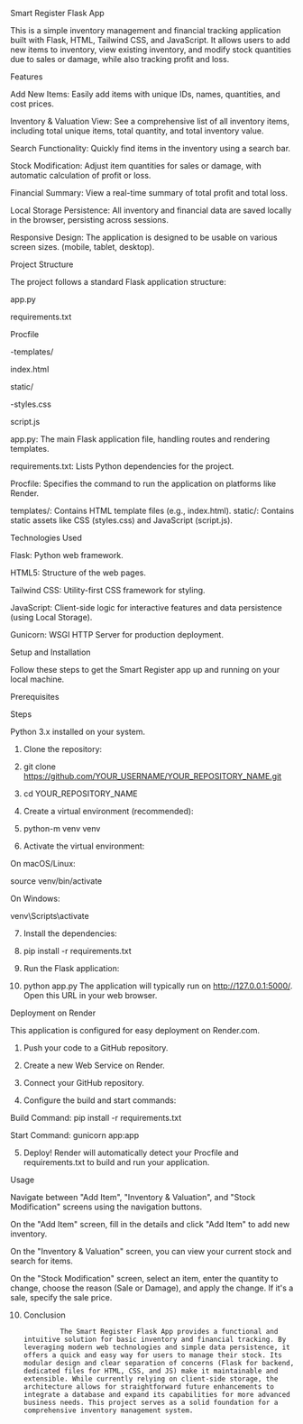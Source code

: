 Smart Register Flask App

This is a simple inventory management and financial tracking application built with Flask, HTML, Tailwind CSS, and JavaScript. It allows users to add new items to inventory, view existing inventory, and modify stock quantities due to sales or damage, while also tracking profit and loss.

Features

Add New Items: Easily add items with unique IDs, names, quantities, and cost prices.

Inventory & Valuation View: See a comprehensive list of all inventory items, including total unique items, total quantity, and total inventory value.

Search Functionality: Quickly find items in the inventory using a search bar.

Stock Modification: Adjust item quantities for sales or damage, with automatic calculation of profit or loss.

Financial Summary: View a real-time summary of total profit and total loss.

Local Storage Persistence: All inventory and financial data are saved locally in the browser, persisting across sessions.

Responsive Design: The application is designed to be usable on various screen sizes. (mobile, tablet, desktop).

Project Structure

The project follows a standard Flask application structure:

app.py

requirements.txt

Procfile

-templates/

index.html

static/

-styles.css

script.js

app.py: The main Flask application file, handling routes and rendering templates.

requirements.txt: Lists Python dependencies for the project.

Procfile: Specifies the command to run the application on platforms like Render.

templates/: Contains HTML template files (e.g., index.html).
static/: Contains static assets like CSS (styles.css) and JavaScript (script.js).

Technologies Used

Flask: Python web framework.

HTML5: Structure of the web pages.

Tailwind CSS: Utility-first CSS framework for styling.

JavaScript: Client-side logic for interactive features and data persistence (using Local Storage).

Gunicorn: WSGI HTTP Server for production deployment.

Setup and Installation

Follow these steps to get the Smart Register app up and running on your local machine.

Prerequisites

Steps

Python 3.x installed on your system.

1. Clone the repository:

2. git clone https://github.com/YOUR_USERNAME/YOUR_REPOSITORY_NAME.git

3. cd YOUR_REPOSITORY_NAME

4. Create a virtual environment (recommended):

5. python-m venv venv

6. Activate the virtual environment:

On macOS/Linux:

source venv/bin/activate

On Windows:

venv\Scripts\activate

7. Install the dependencies:

8. pip install -r requirements.txt

9. Run the Flask application:

10. python app.py
The application will typically run on http://127.0.0.1:5000/. Open this URL in your web browser.

Deployment on Render

This application is configured for easy deployment on Render.com.

1. Push your code to a GitHub repository.

2. Create a new Web Service on Render.

3. Connect your GitHub repository.

4. Configure the build and start commands:

Build Command: pip install -r requirements.txt

Start Command: gunicorn app:app

5. Deploy! Render will automatically detect your Procfile and requirements.txt to build and run your application.

Usage

Navigate between "Add Item", "Inventory & Valuation", and "Stock Modification" screens using the navigation buttons.

On the "Add Item" screen, fill in the details and click "Add Item" to add new inventory.

On the "Inventory & Valuation" screen, you can view your current stock and search for items.

On the "Stock Modification" screen, select an item, enter the quantity to change, choose the reason (Sale or Damage), and apply the change. If it's a sale, specify the sale price.

10. Conclusion

                 The Smart Register Flask App provides a functional and intuitive solution for basic inventory and financial tracking. By leveraging modern web technologies and simple data persistence, it offers a quick and easy way for users to manage their stock. Its modular design and clear separation of concerns (Flask for backend, dedicated files for HTML, CSS, and JS) make it maintainable and extensible. While currently relying on client-side storage, the architecture allows for straightforward future enhancements to integrate a database and expand its capabilities for more advanced business needs. This project serves as a solid foundation for a comprehensive inventory management system.


